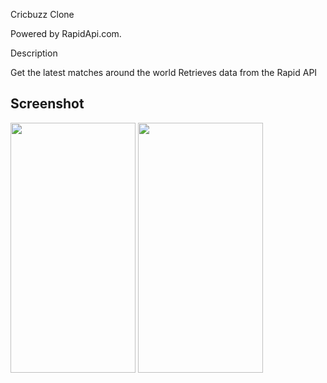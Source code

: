 Cricbuzz Clone

Powered by RapidApi.com.

Description 

Get the latest matches around the world
Retrieves data from the Rapid API

<h2>Screenshot</h2>

<img src="![Screenshot_20250418_162046](https://github.com/user-attachments/assets/181b6eac-350d-4a10-a5e4-887ab59e2949)" width="200" height="400">  <img src="![Screenshot_20250418_162056](https://github.com/user-attachments/assets/ca3307b9-8145-48f2-ba8e-a4242dcd2e0f)" width="200" height="400">
